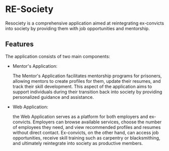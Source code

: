 # RE-Society
Resociety is a comprehensive application aimed at reintegrating ex-convicts into society by providing them with job opportunities and mentorship. 

## Features
The application consists of two main components:
- Mentor's Application:
  <p>
    The Mentor's Application facilitates mentorship programs for prisoners, allowing mentors to create profiles for them, update their resumes, and track their skill development. This aspect of the application aims to support individuals during their transition back into society by providing personalized guidance and assistance.
  </p>
- Web Application:
  <p>
    the Web Application serves as a platform for both employers and ex-convicts. Employers can browse available services, choose the number of employees they need, and view recommended profiles and resumes without direct contact. Ex-convicts, on the other hand, can access job opportunities, receive skill training such as carpentry or blacksmithing, and ultimately reintegrate into society as productive members.
  </p>
